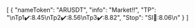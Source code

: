 [
  {
    "nameToken": "ARUSDT",
    "info": "Market‼️",
    "TP": "\nTp1✔️:8.45\nTp2✔️:8.56\nTp3✔️:8.82",
    "Stop": "Sl🚫:8.06\n"
  }
]
